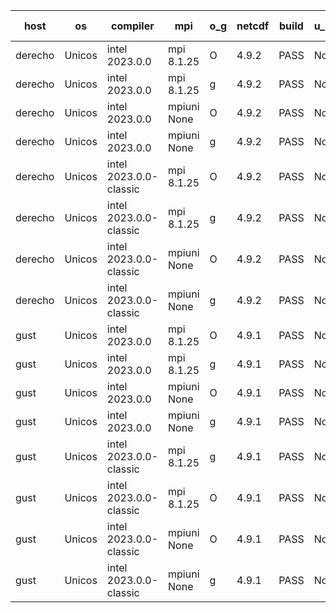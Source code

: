 

| host     | os       | compiler                              | mpi                      | o_g        | netcdf        | build       | u_pass          | u_fail          | s_pass            | s_fail            | e_pass             | e_fail             | nuopc_pass       | nuopc_fail       | artifacts link          |
|----------|----------|---------------------------------------|--------------------------|------------|---------------|-------------|-----------------|-----------------|-------------------|-------------------|--------------------|--------------------|------------------|------------------|-------------------------|
| derecho | Unicos | intel 2023.0.0 | mpi 8.1.25  | O | 4.9.2  | PASS | None | None | None | None | None | None | None | None | <a href="https://github.com/esmf-org/esmf-test-artifacts/tree/9c1e3c90a24f6d5d5ca59673973669a2d52d89f0/develop/intel/2023.0.0/O/mpi/8.1.25" target="_blank">9c1e3c9</a> | 
| derecho | Unicos | intel 2023.0.0 | mpi 8.1.25  | g | 4.9.2  | PASS | None | None | None | None | None | None | None | None | <a href="https://github.com/esmf-org/esmf-test-artifacts/tree/47098d883f8e8a700a4cf19457f1510f277ec4a9/develop/intel/2023.0.0/g/mpi/8.1.25" target="_blank">47098d8</a> | 
| derecho | Unicos | intel 2023.0.0 | mpiuni None  | O | 4.9.2  | PASS | None | None | None | None | None | None | None | None | <a href="https://github.com/esmf-org/esmf-test-artifacts/tree/a034c206629d08de245ef4f964e4487e23ea3d31/develop/intel/2023.0.0/O/mpiuni/None" target="_blank">a034c20</a> | 
| derecho | Unicos | intel 2023.0.0 | mpiuni None  | g | 4.9.2  | PASS | None | None | None | None | None | None | None | None | <a href="https://github.com/esmf-org/esmf-test-artifacts/tree/3525c1c5f5ce64ae0e374b819ab9115874c6cedc/develop/intel/2023.0.0/g/mpiuni/None" target="_blank">3525c1c</a> | 
| derecho | Unicos | intel 2023.0.0-classic | mpi 8.1.25  | O | 4.9.2  | PASS | None | None | None | None | None | None | None | None | <a href="https://github.com/esmf-org/esmf-test-artifacts/tree/210f3f9fb4e9fa6b3aada56362da979562e3efd2/develop/intel/2023.0.0-classic/O/mpi/8.1.25" target="_blank">210f3f9</a> | 
| derecho | Unicos | intel 2023.0.0-classic | mpi 8.1.25  | g | 4.9.2  | PASS | None | None | None | None | None | None | None | None | <a href="https://github.com/esmf-org/esmf-test-artifacts/tree/c93b6863fe5bd5e28d1f7e8b50d350a8dc050956/develop/intel/2023.0.0-classic/g/mpi/8.1.25" target="_blank">c93b686</a> | 
| derecho | Unicos | intel 2023.0.0-classic | mpiuni None  | O | 4.9.2  | PASS | None | None | None | None | None | None | None | None | <a href="https://github.com/esmf-org/esmf-test-artifacts/tree/f573005ae3a3bfba3b8bf7aedc57bd9fea848dee/develop/intel/2023.0.0-classic/O/mpiuni/None" target="_blank">f573005</a> | 
| derecho | Unicos | intel 2023.0.0-classic | mpiuni None  | g | 4.9.2  | PASS | None | None | None | None | None | None | None | None | <a href="https://github.com/esmf-org/esmf-test-artifacts/tree/5e68d47c22c234223d6f697b8fe54a1b529c159b/develop/intel/2023.0.0-classic/g/mpiuni/None" target="_blank">5e68d47</a> | 
| gust | Unicos | intel 2023.0.0 | mpi 8.1.25  | O | 4.9.1  | PASS | None | None | None | None | None | None | None | None | <a href="https://github.com/esmf-org/esmf-test-artifacts/tree/4f66f895546e27155b81f20958b59633c6c04502/develop/intel/2023.0.0/O/mpi/8.1.25" target="_blank">4f66f89</a> | 
| gust | Unicos | intel 2023.0.0 | mpi 8.1.25  | g | 4.9.1  | PASS | None | None | None | None | None | None | None | None | <a href="https://github.com/esmf-org/esmf-test-artifacts/tree/7a62e82eff733e46a7e5e6e24a7482cb1c2887f9/develop/intel/2023.0.0/g/mpi/8.1.25" target="_blank">7a62e82</a> | 
| gust | Unicos | intel 2023.0.0 | mpiuni None  | O | 4.9.1  | PASS | None | None | None | None | None | None | None | None | <a href="https://github.com/esmf-org/esmf-test-artifacts/tree/3844f1aa6075bd5d2456c6f8fe9d05790fe65fb7/develop/intel/2023.0.0/O/mpiuni/None" target="_blank">3844f1a</a> | 
| gust | Unicos | intel 2023.0.0 | mpiuni None  | g | 4.9.1  | PASS | None | None | None | None | None | None | None | None | <a href="https://github.com/esmf-org/esmf-test-artifacts/tree/10a8bd5bfb7b5a37171062faae8420ab564f04a2/develop/intel/2023.0.0/g/mpiuni/None" target="_blank">10a8bd5</a> | 
| gust | Unicos | intel 2023.0.0-classic | mpi 8.1.25  | g | 4.9.1  | PASS | None | None | None | None | None | None | None | None | <a href="https://github.com/esmf-org/esmf-test-artifacts/tree/fd536fd70abd8103caed3999f4a862bdc044bf02/develop/intel/2023.0.0-classic/g/mpi/8.1.25" target="_blank">fd536fd</a> | 
| gust | Unicos | intel 2023.0.0-classic | mpi 8.1.25  | O | 4.9.1  | PASS | None | None | None | None | None | None | None | None | <a href="https://github.com/esmf-org/esmf-test-artifacts/tree/057502ba9b3456b72771fc7766113f1bffd38d76/develop/intel/2023.0.0-classic/O/mpi/8.1.25" target="_blank">057502b</a> | 
| gust | Unicos | intel 2023.0.0-classic | mpiuni None  | O | 4.9.1  | PASS | None | None | None | None | None | None | None | None | <a href="https://github.com/esmf-org/esmf-test-artifacts/tree/322209e140466791f2ccb393c89bc850d87a1797/develop/intel/2023.0.0-classic/O/mpiuni/None" target="_blank">322209e</a> | 
| gust | Unicos | intel 2023.0.0-classic | mpiuni None  | g | 4.9.1  | PASS | None | None | None | None | None | None | None | None | <a href="https://github.com/esmf-org/esmf-test-artifacts/tree/bd96aa8c20abe9f9b21f73312def27fd8a7c3f6e/develop/intel/2023.0.0-classic/g/mpiuni/None" target="_blank">bd96aa8</a> | 
